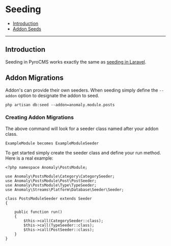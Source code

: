 # Seeding

- [Introduction](#introduction)
- [Addon Seeds](#addon-seeds)

<hr>

<a name="introduction"></a>
## Introduction

Seeding in PyroCMS works exactly the same as [seeding in Laravel](https://laravel.com/docs/5.1/seeding).

<a name="addon-migrations"></a>
## Addon Migrations

Addon's can provide their own seeders. When seeding simply define the `--addon` option to designate the addon to seed.

    php artisan db:seed --addon=anomaly.module.posts

### Creating Addon Migrations

The above command will look for a seeder class named after your addon class.

    ExampleModule becomes ExampleModuleSeeder

To get started simply create the seeder class and define your run method. Here is a real example:

    <?php namespace Anomaly\PostsModule;

    use Anomaly\PostsModule\Category\CategorySeeder;
    use Anomaly\PostsModule\Post\PostSeeder;
    use Anomaly\PostsModule\Type\TypeSeeder;
    use Anomaly\Streams\Platform\Database\Seeder\Seeder;

    class PostsModuleSeeder extends Seeder
    {

        public function run()
        {
            $this->call(CategorySeeder::class);
            $this->call(TypeSeeder::class);
            $this->call(PostSeeder::class);
        }
    }
